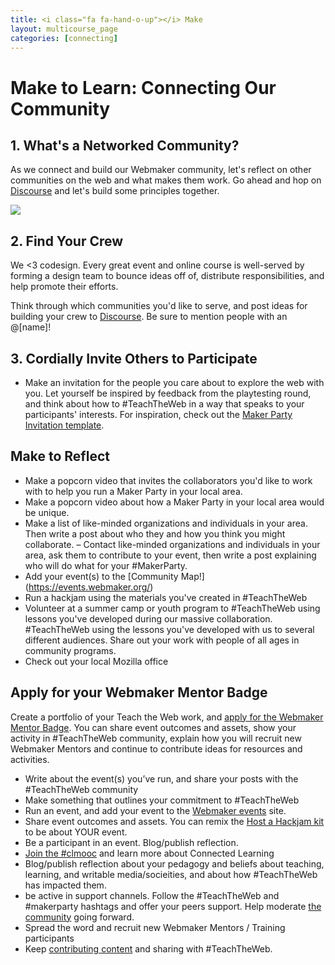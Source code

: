 ```yaml
---
title: <i class="fa fa-hand-o-up"></i> Make
layout: multicourse_page
categories: [connecting]
---
```



# Make to Learn: Connecting Our Community

## 1. What's a Networked Community? 

As we connect and build our Webmaker community, let's reflect on other communities on the web and what makes them work. Go ahead and hop on [Discourse](http://discourse.webmakerprototypes.org/t/whats-a-networked-community/101) and let's build some principles together.

<img src="https://cloud.githubusercontent.com/assets/1874003/2749933/d4441500-c838-11e3-9083-2689e605ff02.png">

## 2. Find Your Crew

We <3 codesign. Every great event and online course is well-served by forming a design team to bounce ideas off of, distribute responsibilities, and help promote their efforts.

Think through which communities you'd like to serve, and post ideas for building your crew to [Discourse](http://discourse.webmakerprototypes.org/t/finding-your-crew-forming-your-tiger-team/103). Be sure to mention people with an @[name]!

## 3. Cordially Invite Others to Participate

- Make an invitation for the people you care about to explore the web with you. Let yourself be inspired by feedback from the playtesting round, and think about how to #TeachTheWeb in a way that speaks to your participants' interests. For inspiration, check out the [Maker Party Invitation template](https://webmaker.makes.org/thimble/maker-party-invitation).

## Make to Reflect
- Make a popcorn video that invites the collaborators you'd like to work with to help you run a Maker Party in your local area.
- Make a popcorn video about how a Maker Party in your local area would be unique.
- Make a list of like-minded organizations and individuals in your area. Then write a post about who they and how you think you might collaborate.
– Contact like-minded organizations and individuals in your area, ask them to contribute to your event, then write a post explaining who will do what for your #MakerParty.
- Add your event(s) to the [Community Map!] (https://events.webmaker.org/)
- Run a hackjam using the materials you've created in #TeachTheWeb
- Volunteer at a summer camp or youth program to #TeachTheWeb using lessons you've developed during our massive collaboration. #TeachTheWeb using the lessons you've developed with us to several different audiences. Share out your work with people of all ages in community programs.
- Check out your local Mozilla office


## Apply for your Webmaker Mentor Badge 
Create a portfolio of your Teach the Web work, and <a href="http://blog.webmaker.org/mentor">apply for the Webmaker Mentor Badge</a>. You can share event outcomes and assets, show your activity in #TeachTheWeb community, explain how you will recruit new Webmaker Mentors and continue to contribute ideas for resources and activities. 

- Write about the event(s) you’ve run, and share your posts with the #TeachTheWeb community
- Make something that outlines your commitment to #TeachTheWeb
- Run an event, and add your event to the <a href="http://events.webmaker.org">Webmaker events</a> site.
- Share event outcomes and assets. You can remix the <a href="https://webmaker.makes.org/thimble/host-a-hack-jam">Host a Hackjam kit</a> to be about YOUR event.
- Be a participant in an event. Blog/publish reflection.
- <a href="http://clmooc.educatorinnovator.org/2014/">Join the #clmooc</a> and learn more about Connected Learning
- Blog/publish reflection about your pedagogy and beliefs about teaching, learning, and writable media/socieities, and about how #TeachTheWeb has impacted them.
- be active in support channels. Follow the #TeachTheWeb and #makerparty hashtags and offer your peers support. Help moderate <a href="http://discourse.webmakerprototypes.org">the community</a> going forward.
- Spread the word and recruit new Webmaker Mentors / Training participants
- Keep <a href="http://webmaker.org/teach">contributing content</a> and sharing with #TeachTheWeb.


